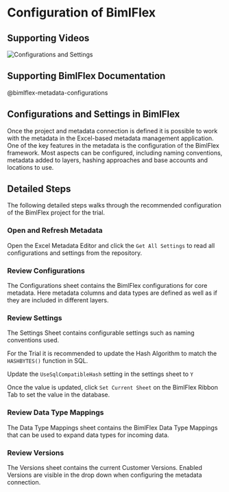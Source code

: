 # Configuration of BimlFlex

## Supporting Videos

![Configurations and Settings](https://www.youtube.com/watch?v=yMDi0RaB9G8?rel=0&autoplay=0)

## Supporting BimlFlex Documentation

@bimlflex-metadata-configurations

## Configurations and Settings in BimlFlex

Once the project and metadata connection is defined it is possible to work with the metadata in the Excel-based metadata management application.
One of the key features in the metadata is the configuration of the BimlFlex framework. Most aspects can be configured, including naming conventions, metadata added to layers, hashing approaches and base accounts and locations to use.

## Detailed Steps

The following detailed steps walks through the recommended configuration of the BimlFlex project for the trial.

### Open and Refresh Metadata

Open the Excel Metadata Editor and click the `Get All Settings` to read all configurations and settings from the repository.

### Review Configurations

The Configurations sheet contains the BimlFlex configurations for core metadata. Here metadata columns and data types are defined as well as if they are included in different layers.

### Review Settings

The Settings Sheet contains configurable settings such as naming conventions used.

For the Trial it is recommended to update the Hash Algorithm to match the `HASHBYTES()` function in SQL.

Update the `UseSqlCompatibleHash` setting in the settings sheet to `Y`

Once the value is updated, click `Set Current Sheet` on the BimlFlex Ribbon Tab to set the value in the database.

### Review Data Type Mappings

The Data Type Mappings sheet contains the BimlFlex Data Type Mappings that can be used to expand data types for incoming data.

### Review Versions

The Versions sheet contains the current Customer Versions. Enabled Versions are visible in the drop down when configuring the metadata connection.
